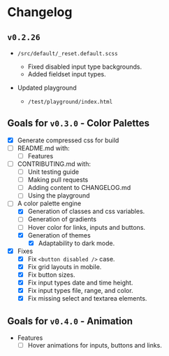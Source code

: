 # Changelog

## `v0.2.26`

- `/src/default/_reset.default.scss`
  - Fixed disabled input type backgrounds.
  - Added fieldset input types.

- Updated playground
  - `/test/playground/index.html`

## Goals for `v0.3.0` - Color Palettes
  - [x] Generate compressed css for build
  - [ ] README.md with:
    - [ ] Features
  - [ ] CONTRIBUTING.md with:
    - [ ] Unit testing guide
    - [ ] Making pull requests
    - [ ] Adding content to CHANGELOG.md
    - [ ] Using the playground
  - [ ] A color palette engine
    - [x] Generation of classes and css variables.
    - [ ] Generation of gradients
    - [ ] Hover color for links, inputs and buttons.
    - [x] Generation of themes
      - [x] Adaptability to dark mode.
  - [x] Fixes
    - [x] Fix `<button disabled />` case.
    - [x] Fix grid layouts in mobile.
    - [x] Fix button sizes.
    - [x] Fix input types date and time height.
    - [x] Fix input types file, range, and color.
    - [x] Fix missing select and textarea elements.

## Goals for `v0.4.0` - Animation
  - Features
    - [ ] Hover animations for inputs, buttons and links.